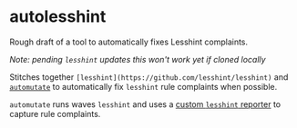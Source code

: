 # autolesshint
Rough draft of a tool to automatically fixes Lesshint complaints.

*Note: pending `lesshint` updates this won't work yet if cloned locally*

Stitches together `[lesshint](https://github.com/lesshint/lesshint)` and [`automutate`](https://github.com/autolint/automutate) to automatically fix `lesshint` rule complaints when possible.

`automutate` runs waves `lesshint` and uses a [custom `lesshint` reporter](https://github.com/autolint/autolesshint/blob/master/src/lesshintWaveReporter.ts) to capture rule complaints.
